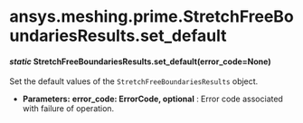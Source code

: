# ansys.meshing.prime.StretchFreeBoundariesResults.set_default

<a id="ansys.meshing.prime.StretchFreeBoundariesResults.set_default"></a>

#### *static* StretchFreeBoundariesResults.set_default(error_code=None)

Set the default values of the `StretchFreeBoundariesResults` object.

* **Parameters:**
  **error_code: ErrorCode, optional**
  : Error code associated with failure of operation.

<!-- !! processed by numpydoc !! -->
